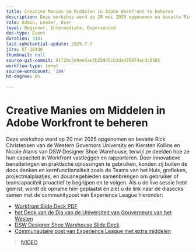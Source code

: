 ```yaml
---
title: Creative Manies om Middelen in Adobe Workfront te beheren
description: Deze workshop werd op 20 mei 2025 opgenomen en bevatte Rick Christensen van de Western Governors University en Kiersten Kollins en Nicole Alanis van DSW Designer Shoe Warehouse, terwijl ze deelden hoe ze hun capaciteit in Workfront vastleggen en rapporteren.
role: Admin, Leader, User
level: Beginner, Intermediate, Experienced
doc-type: Event
duration: 3101
last-substantial-update: 2025-7-7
jira: KT-18430
thumbnail: null
source-git-commit: 91f20c3e9ee5ae5b259d5cb3da476974acdc6585
workflow-type: tm+mt
source-wordcount: '184'
ht-degree: 0%

---
```


# Creative Manies om Middelen in Adobe Workfront te beheren

Deze workshop werd op 20 mei 2025 opgenomen en bevatte Rick Christensen van de Western Governors University en Kiersten Kollins en Nicole Alanis van DSW Designer Shoe Warehouse, terwijl ze deelden hoe ze hun capaciteit in Workfront vastleggen en rapporteren.
Door innovatieve benaderingen en praktische oplossingen te gebruiken, konden zij buiten de doos denken en kernfunctionaliteit zoals de Teams van het Huis, grafieken, projectmalplaatjes, en douanegebieden samenbrengen om gebruiker of teamcapaciteit proactief te begrijpen en te volgen.
Als u de live sessie hebt gemist, wordt de opname hier geplaatst en ziet u de link naar de diasecks samen met de communitypost van Experience League hieronder:

* [ Workfront Slide Deck PDF ](https://workfront-experience.s3.us-west-2.amazonaws.com/Training/Guides/Customer+Success+at+Scale/Creative+Ways+of+Managing+Resources+in+Adobe+Workfront+052025.pdf)
* [ het Deck van de Dia van de Universiteit van Gouverneurs van het Westen ](https://workfront-experience.s3.us-west-2.amazonaws.com/Training/Guides/Customer+Success+at+Scale/Rick+C.s+Presentation+for+Workfront+Event_+Creative+Ways+of+Managing+Resources.pdf)
* [ DSW Designer Shoe Warehouse Slide Deck ](https://workfront-experience.s3.us-west-2.amazonaws.com/Training/Guides/Customer+Success+at+Scale/DSW+SLIDES+FINAL+V2+-+Creative+Ways+of+Managing+Resources+in+Workfront+.pdf)
* [ Communautaire post van Experience League met extra middelen ](https://experienceleaguecommunities.adobe.com/t5/workfront-discussions/event-follow-up-creative-ways-of-managing-resources-in-adobe/td-p/755145)

>[!VIDEO](https://video.tv.adobe.com/v/3464296/?learn=on&enablevpops)
